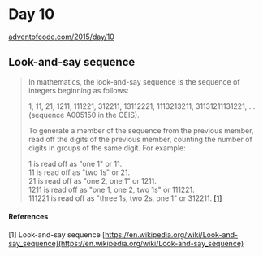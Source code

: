 # Day 10

[adventofcode.com/2015/day/10](https://adventofcode.com/2015/day/10)

## Look-and-say sequence
> In mathematics, the look-and-say sequence is the sequence of integers beginning as follows:
>
> 1, 11, 21, 1211, 111221, 312211, 13112221, 1113213211, 31131211131221, ... (sequence A005150 in the OEIS).
> 
> To generate a member of the sequence from the previous member, read off the digits of the previous member, counting the number of digits in groups of the same digit. For example:
>
> 1 is read off as "one 1" or 11.\
> 11 is read off as "two 1s" or 21.\
> 21 is read off as "one 2, one 1" or 1211.\
> 1211 is read off as "one 1, one 2, two 1s" or 111221.\
> 111221 is read off as "three 1s, two 2s, one 1" or 312211.
[[1]](#1)

#### References
<a id="1">[1]</a> Look-and-say sequence [https://en.wikipedia.org/wiki/Look-and-say_sequence](https://en.wikipedia.org/wiki/Look-and-say_sequence)